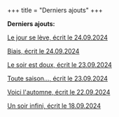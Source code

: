+++
title = "Derniers ajouts"
+++

**Derniers ajouts:**

[Le jour se lève, écrit le 24.09.2024](./seasons/22_vingt_deuxieme_saison/le_jour_se_leve/)

[Biais, écrit le 24.09.2024](./seasons/22_vingt_deuxieme_saison/biais/)

[Le soir est doux, écrit le 23.09.2024](./seasons/22_vingt_deuxieme_saison/le_soir_est_doux/)

[Toute saison..., écrit le 23.09.2024](./seasons/22_vingt_deuxieme_saison/toute_saison/)

[Voici l'automne, écrit le 22.09.2024](./seasons/22_vingt_deuxieme_saison/voici_l_automne/)

[Un soir infini, écrit le 18.09.2024](./seasons/22_vingt_deuxieme_saison/un_soir_infini/)






